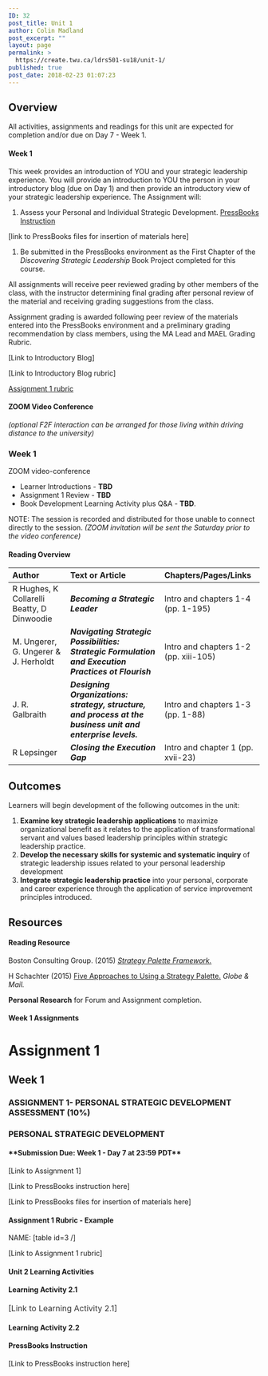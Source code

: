 ```yaml
---
ID: 32
post_title: Unit 1
author: Colin Madland
post_excerpt: ""
layout: page
permalink: >
  https://create.twu.ca/ldrs501-su18/unit-1/
published: true
post_date: 2018-02-23 01:07:23
---
```

<h2>Overview</h2>

All activities, assignments and readings for this unit are expected for completion and/or due on Day 7 - Week 1.

<h4>Week 1</h4>

This week provides an introduction of YOU and your strategic leadership experience. You will provide an introduction to YOU the person in your introductory blog (due on Day 1) and then provide an introductory view of your strategic leadership experience. The Assignment will:

<ol>
<li>Assess your Personal and Individual Strategic Development. <a href="https://TWOnline.gitbooks.io/pressbook-resources/content/">PressBooks Instruction</a></li>
</ol>

[link to PressBooks files for insertion of materials here]

<ol>
<li>Be submitted in the PressBooks environment as the First Chapter of the <em>Discovering Strategic Leadership</em> Book Project completed for this course.</li>
</ol>

All assignments will receive peer reviewed grading by other members of the class, with the instructor determining final grading after personal review of the material and receiving grading suggestions from the class.

Assignment grading is awarded following peer review of the materials entered into the PressBooks environment and a preliminary grading recommendation by class members, using the MA Lead and MAEL Grading Rubric.

[Link to Introductory Blog]

[Link to Introductory Blog rubric]

<a href="https://create.twu.ca/ldrs501-su18/assignment-1/">Assignment 1 rubric</a>

<h4>ZOOM Video Conference</h4>

<em>(optional F2F interaction can be arranged for those living within driving distance to the university)</em>

<h3>Week 1</h3>

ZOOM video-conference

<ul>
<li>Learner Introductions - <strong>TBD</strong></li>
<li>Assignment 1 Review - <strong>TBD</strong></li>
<li>Book Development Learning Activity plus Q&amp;A - <strong>TBD</strong>.</li>
</ul>

NOTE: The session is recorded and distributed for those unable to connect directly to the session. <em>(ZOOM invitation will be sent the Saturday prior to the video conference)</em>

<h4>Reading Overview</h4>

<table>
<thead>
<tr>
  <th align="left"><strong>Author</strong></th>
  <th align="left"><strong>Text or Article</strong></th>
  <th align="left"><strong>Chapters/Pages/Links</strong></th>
</tr>
</thead>
<tbody>
<tr>
  <td align="left">R Hughes, K Collarelli Beatty, D Dinwoodie</td>
  <td align="left"><em><strong>Becoming a Strategic Leader</strong></em></td>
  <td align="left">Intro and chapters 1-4 (pp. 1-195)</td>
</tr>
<tr>
  <td align="left">M. Ungerer, G. Ungerer &amp; J. Herholdt</td>
  <td align="left"><em><strong>Navigating Strategic Possibilities: Strategic Formulation and Execution Practices ot Flourish</strong></em></td>
  <td align="left">Intro and chapters 1-2 (pp. xiii-105)</td>
</tr>
<tr>
  <td align="left">J. R. Galbraith</td>
  <td align="left"><em><strong>Designing Organizations: strategy, structure, and process at the business unit and enterprise levels.</strong></em></td>
  <td align="left">Intro and chapters 1-3 (pp. 1-88)</td>
</tr>
<tr>
  <td align="left">R Lepsinger</td>
  <td align="left"><em><strong>Closing the Execution Gap</strong></em></td>
  <td align="left">Intro and chapter 1 (pp. xvii-23)</td>
</tr>
</tbody>
</table>

<h2>Outcomes</h2>

Learners will begin development of the following outcomes in the unit:
1. <strong>Examine key strategic leadership applications</strong> to maximize organizational benefit as it relates to the application of transformational servant and values based leadership principles within strategic leadership practice.
2. <strong>Develop the necessary skills for systemic and systematic inquiry</strong> of strategic leadership issues related to your personal leadership development
3. <strong>Integrate strategic leadership practice</strong> into your personal, corporate and career experience through the application of service improvement principles introduced.

<h2>Resources</h2>

<h4>Reading Resource</h4>

Boston Consulting Group. (2015) <a href="http://media-publications.bcg.com/pdf/Your-Strategy-Needs-a-Strategy-chapter-01.pdf"><em>Strategy Palette Framework.</em></a>

H Schachter (2015) <a href="https://www.theglobeandmail.com/report-on-business/careers/management/five-approaches-to-using-a-strategy-palette/article25878353/">Five Approaches to Using a Strategy Palette.</a> <em>Globe &amp; Mail.</em>

<strong>Personal Research</strong> for Forum and Assignment completion.

<h4>Week 1 Assignments</h4>

<h1>Assignment 1</h1>

<h2><strong>Week 1</strong></h2>

<h3><strong>ASSIGNMENT 1- PERSONAL STRATEGIC DEVELOPMENT ASSESSMENT (10%)</strong></h3>

<h3><strong>PERSONAL STRATEGIC DEVELOPMENT</strong></h3>

<h4>**Submission Due: Week 1 - Day 7 at 23:59 PDT**</h4>

[Link to Assignment 1]

[Link to PressBooks instruction here]

[Link to PressBooks files for insertion of materials here]

<h4>Assignment 1 Rubric - Example</h4>

NAME:
[table id=3 /]

[Link to Assignment 1 rubric]

<h4>Unit 2 Learning Activities</h4>

<h4>Learning Activity 2.1</h4>

<span style="float: none;background-color: transparent;color: #333333;cursor: text;font-family: -apple-system,BlinkMacSystemFont,'Segoe UI',Roboto,Oxygen-Sans,Ubuntu,Cantarell,'Helvetica Neue',sans-serif;font-size: 16px;font-style: normal;font-variant: normal;font-weight: 400;letter-spacing: normal;text-align: left;text-decoration: none;text-indent: 0px">[Link to Learning Activity 2.1]</span>

<h4>Learning Activity 2.2</h4>

<h4>PressBooks Instruction</h4>

[Link to PressBooks instruction here]